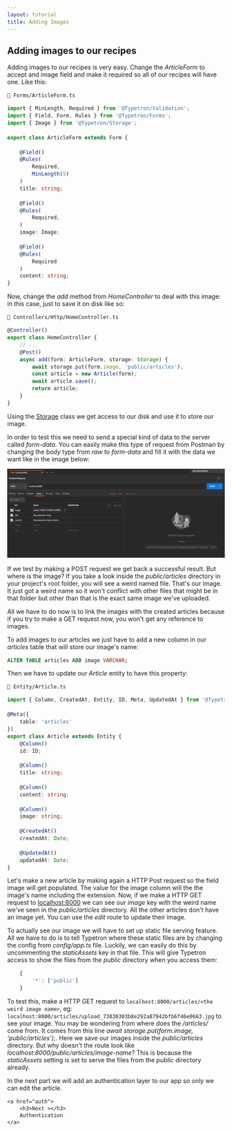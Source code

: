 ```yaml
---
layout: tutorial
title: Adding Images
---
```


## Adding images to our recipes

Adding images to our recipes is very easy. Change the _ArticleForm_ to accept and
image field and make it required so all of our recipes will have one. Like this:

```file-path
📁 Forms/ArticleForm.ts
```
```ts
import { MinLength, Required } from '@Typetron/Validation';
import { Field, Form, Rules } from '@Typetron/Forms';
import { Image } from '@Typetron/Storage';

export class ArticleForm extends Form {

    @Field()
    @Rules(
        Required,
        MinLength(5)
    )
    title: string;

    @Field()
    @Rules(
        Required,
    )
    image: Image;

    @Field()
    @Rules(
        Required
    )
    content: string;
}
```

Now, change the  _add_ method from _HomeController_ to deal with this image: in this
case, just to save it on disk like so:

```file-path
📁 Controllers/Http/HomeController.ts
```
```ts
@Controller()
export class HomeController {
    // ...
    @Post()
    async add(form: ArticleForm, storage: Storage) {
        await storage.put(form.image, 'public/articles');
        const article = new Article(form);
        await article.save();
        return article;
    }
}
```

Using the [Storage](/docs/storage) class we get access to our disk and use it to store our image.

In order to test this we need to send a special kind of data to the server called
_form-data_. You can easily make this type of request from Postman by changing the
_body_ type from _raw_ to _form-data_ and fill it with the data we want like in the
image below:


<p align="center" class="window">
  <img src="/images/tutorials/blog/adding-image.jpg" />
</p> 

If we test by making a POST request we get back a successful result. But where is
the image? If you take a look inside the _public/articles_ directory in your 
project's root folder, you will see a weird named file. That's our image. It just 
got a weird name so it won't conflict with other files that might be in that folder
but other than that is the exact same image we've uploaded.

All we have to do now is to link the images with the created articles because if
you try to make a GET request now, you won't get any reference to images.

To add images to our articles we just have to add a new column in our _articles_
table that will store our image's name:

```sql
ALTER TABLE articles ADD image VARCHAR;
```

Then we have to update our _Article_ entity to have this property:

```file-path
📁 Entity/Article.ts
```
```ts
import { Column, CreatedAt, Entity, ID, Meta, UpdatedAt } from '@Typetron/Database';

@Meta({
    table: 'articles'
})
export class Article extends Entity {
    @Column()
    id: ID;

    @Column()
    title: string;

    @Column()
    content: string;

    @Column()
    image: string;

    @CreatedAt()
    createdAt: Date;

    @UpdatedAt()
    updatedAt: Date;
}
```

Let's make a new article by making again a HTTP Post request so the field image will get 
populated. The value for the image column will the the image's name including the extension. Now, if we make a HTTP GET 
request to [localhost:8000](http://localhost:8000) we can see our _image_ key with the weird name we've seen in 
the _public/articles_ directory. All the other articles don't have an image yet. You can use the _edit_ route to 
update their image.

To actually see our image we will have to set up static file serving feature. All we have to
do is to tell Typetron where these static files are by changing the config from _config/app.ts_
file. Luckily, we can easily do this by uncommenting the _staticAssets_ key in that file. 
This will give Typetron access to show the files from the _public_ directory when you access 
them:
```ts
    {
        '*': ['public']
    }
``` 

To test this, make a HTTP GET request to `localhost:8000/articles/<the weird image name>`, eg:
`localhost:8000/articles/upload_73830303b8e292a87942bfb6f46e0663.jpg` to see your image. You may be wondering from where
does the _/articles/_ come from. It comes from this line  _await storage.put(form.image, 'public/articles');_. Here we
save our images inside the _public/articles_ directory. But why doesn't the route look like _localhost:8000/public/articles/image-name_?
This is because the _staticAssets_ setting is set to serve the files from the _public_ directory already. 
 
<div class="tutorial-next-page">
    In the next part we will add an authentication layer to our app so only we can edit the article.
    
    <a href="auth">
        <h3>Next ></h3>
        Authentication
    </a>
</div>

